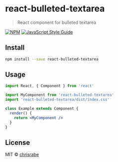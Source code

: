 # react-bulleted-textarea

> React component for bulleted textarea

[![NPM](https://img.shields.io/npm/v/react-bulleted-textarea.svg)](https://www.npmjs.com/package/react-bulleted-textarea) [![JavaScript Style Guide](https://img.shields.io/badge/code_style-standard-brightgreen.svg)](https://standardjs.com)

## Install

```bash
npm install --save react-bulleted-textarea
```

## Usage

```jsx
import React, { Component } from 'react'

import MyComponent from 'react-bulleted-textarea'
import 'react-bulleted-textarea/dist/index.css'

class Example extends Component {
  render() {
    return <MyComponent />
  }
}
```

## License

MIT © [chrisrabe](https://github.com/chrisrabe)
